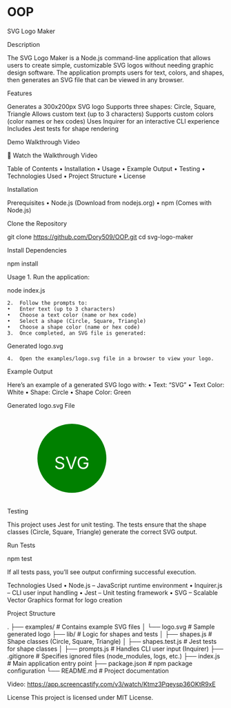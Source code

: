 # OOP
SVG Logo Maker

Description

The SVG Logo Maker is a Node.js command-line application that allows users to create simple, customizable SVG logos without needing graphic design software. The application prompts users for text, colors, and shapes, then generates an SVG file that can be viewed in any browser.

Features

 Generates a 300x200px SVG logo
 Supports three shapes: Circle, Square, Triangle
 Allows custom text (up to 3 characters)
 Supports custom colors (color names or hex codes)
 Uses Inquirer for an interactive CLI experience
Includes Jest tests for shape rendering

Demo Walkthrough Video

🔗 Watch the Walkthrough Video

Table of Contents
	•	Installation
	•	Usage
	•	Example Output
	•	Testing
	•	Technologies Used
	•	Project Structure
	•	License

Installation

Prerequisites
	•	Node.js (Download from nodejs.org)
	•	npm (Comes with Node.js)

Clone the Repository

git clone https://github.com/Dory509/OOP.git
cd svg-logo-maker

Install Dependencies

npm install

Usage
	1.	Run the application:

node index.js


	2.	Follow the prompts to:
	•	Enter text (up to 3 characters)
	•	Choose a text color (name or hex code)
	•	Select a shape (Circle, Square, Triangle)
	•	Choose a shape color (name or hex code)
	3.	Once completed, an SVG file is generated:

Generated logo.svg


	4.	Open the examples/logo.svg file in a browser to view your logo.

Example Output

Here’s an example of a generated SVG logo with:
	•	Text: “SVG”
	•	Text Color: White
	•	Shape: Circle
	•	Shape Color: Green

Generated logo.svg File

<svg xmlns="http://www.w3.org/2000/svg" width="300" height="200">
  <circle cx="150" cy="100" r="80" fill="green" />
  <text x="150" y="125" font-size="40" text-anchor="middle" fill="white">SVG</text>
</svg>

Testing

This project uses Jest for unit testing. The tests ensure that the shape classes (Circle, Square, Triangle) generate the correct SVG output.

Run Tests

npm test

If all tests pass, you’ll see output confirming successful execution.

Technologies Used
	•	Node.js – JavaScript runtime environment
	•	Inquirer.js – CLI user input handling
	•	Jest – Unit testing framework
	•	SVG – Scalable Vector Graphics format for logo creation

Project Structure

.
├── examples/           # Contains example SVG files
│   └── logo.svg        # Sample generated logo
├── lib/                # Logic for shapes and tests
│   ├── shapes.js       # Shape classes (Circle, Square, Triangle)
│   ├── shapes.test.js  # Jest tests for shape classes
│   ├── prompts.js      # Handles CLI user input (Inquirer)
├── .gitignore          # Specifies ignored files (node_modules, logs, etc.)
├── index.js            # Main application entry point
├── package.json        # npm package configuration
└── README.md           # Project documentation

Video:
https://app.screencastify.com/v3/watch/Ktmz3Pqeysp36OKtR9xE

License
This project is licensed under MIT License. 

